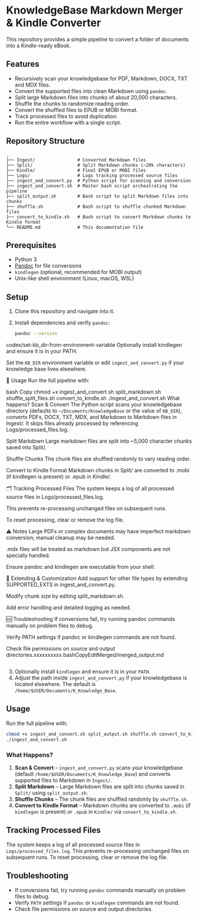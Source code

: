 # KnowledgeBase Markdown Merger & Kindle Converter

This repository provides a simple pipeline to convert a folder of documents into a Kindle-ready eBook.

## Features

- Recursively scan your knowledgebase for PDF, Markdown, DOCX, TXT and MDX files.
- Convert the supported files into clean Markdown using `pandoc`.
- Split large Markdown files into chunks of about 20,000 characters.
- Shuffle the chunks to randomize reading order.
- Convert the shuffled files to EPUB or MOBI format.
- Track processed files to avoid duplication.
- Run the entire workflow with a single script.

## Repository Structure

```text
.
├── Ingest/                # Converted Markdown files
├── Split/                 # Split Markdown chunks (~20k characters)
├── Kindle/                # Final EPUB or MOBI files
├── Logs/                  # Logs tracking processed source files
├── ingest_and_convert.py  # Python script for scanning and conversion
├── ingest_and_convert.sh  # Master bash script orchestrating the pipeline
├── split_output.sh        # Bash script to split Markdown files into chunks
├── shuffle.sh             # Bash script to shuffle chunked Markdown files
├── convert_to_kindle.sh   # Bash script to convert Markdown chunks to Kindle format
└── README.md              # This documentation file
```

## Prerequisites

- Python 3
- [Pandoc](https://pandoc.org/installing.html) for file conversions
- `kindlegen` (optional, recommended for MOBI output)
- Unix-like shell environment (Linux, macOS, WSL)

## Setup

1. Clone this repository and navigate into it.
2. Install dependencies and verify `pandoc`:

   ```bash
   pandoc --version
 codex/set-kb_dir-from-environment-variable
   Optionally install kindlegen and ensure it is in your PATH.
   
   Set the ``KB_DIR`` environment variable or edit ``ingest_and_convert.py`` if your knowledge base lives elsewhere.
   
   🚀 Usage
   Run the full pipeline with:
   
   bash
   Copy
   chmod +x ingest_and_convert.sh split_markdown.sh shuffle_split_files.sh convert_to_kindle.sh
   ./ingest_and_convert.sh
   What happens?
   Scan & Convert
   The Python script scans your knowledgebase directory (defaults to ``~/Documents/KnowledgeBase`` or the value of ``KB_DIR``), converts PDFs, DOCX, TXT, MDX, and Markdown to Markdown files in Ingest/.
   It skips files already processed by referencing Logs/processed_files.log.
   
   Split Markdown
   Large markdown files are split into ~5,000 character chunks saved into Split/.
   
   Shuffle Chunks
   The chunk files are shuffled randomly to vary reading order.
   
   Convert to Kindle Format
   Markdown chunks in Split/ are converted to .mobi (if kindlegen is present) or .epub in Kindle/.
   
   🗂️ Tracking Processed Files
   The system keeps a log of all processed source files in Logs/processed_files.log.
   
   This prevents re-processing unchanged files on subsequent runs.
   
   To reset processing, clear or remove the log file.
   
   ⚠️ Notes
   Large PDFs or complex documents may have imperfect markdown conversion; manual cleanup may be needed.
   
   .mdx files will be treated as markdown but JSX components are not specially handled.
   
   Ensure pandoc and kindlegen are executable from your shell.
   
   🧩 Extending & Customization
   Add support for other file types by extending SUPPORTED_EXTS in ingest_and_convert.py.
   
   Modify chunk size by editing split_markdown.sh.
   
   Add error handling and detailed logging as needed.
   
   🆘 Troubleshooting
   If conversions fail, try running pandoc commands manually on problem files to debug.
   
   Verify PATH settings if pandoc or kindlegen commands are not found.
   
   Check file permissions on source and output directories.xxxxxxxxxx bashCopyEditMerged/merged_output.md
   ```

   ```
3. Optionally install `kindlegen` and ensure it is in your `PATH`.
4. Adjust the path inside `ingest_and_convert.py` if your knowledgebase is located elsewhere. The default is `/home/$USER/Documents/K_Knowledge_Base`.

## Usage

Run the full pipeline with:

```bash
chmod +x ingest_and_convert.sh split_output.sh shuffle.sh convert_to_kindle.sh
./ingest_and_convert.sh
```

### What Happens?

1. **Scan & Convert** – `ingest_and_convert.py` scans your knowledgebase (default `/home/$USER/Documents/K_Knowledge_Base`) and converts supported files to Markdown in `Ingest/`.
2. **Split Markdown** – Large Markdown files are split into chunks saved in `Split/` using `split_output.sh`.
3. **Shuffle Chunks** – The chunk files are shuffled randomly by `shuffle.sh`.
4. **Convert to Kindle Format** – Markdown chunks are converted to `.mobi` (if `kindlegen` is present) or `.epub` in `Kindle/` via `convert_to_kindle.sh`.

## Tracking Processed Files

The system keeps a log of all processed source files in `Logs/processed_files.log`. This prevents re-processing unchanged files on subsequent runs. To reset processing, clear or remove the log file.

## Troubleshooting

- If conversions fail, try running `pandoc` commands manually on problem files to debug.
- Verify `PATH` settings if `pandoc` or `kindlegen` commands are not found.
- Check file permissions on source and output directories.


